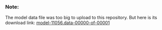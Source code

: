### Note:

The model data file was too big to upload to this repository. But here is its download link: [model-11056.data-00000-of-00001](https://1drv.ms/u/s!AhPnfev8m4yekJQcO7t0vomY_6ihVg?e=t1E7zw)
